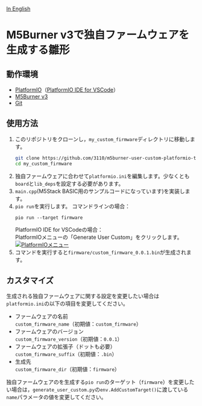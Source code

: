 [In English](README.md)

# M5Burner v3で独自ファームウェアを生成する雛形

## 動作環境

- [PlatformIO](https://platformio.org/)（[PlatformIO IDE for VSCode](https://platformio.org/install/ide?install=vscode)）
- [M5Burner v3](https://docs.m5stack.com/en/download)
- [Git](https://git-scm.com/)

## 使用方法

1. このリポジトリをクローンし，`my_custom_firmware`ディレクトリに移動します。  
    ```bash
    git clone https://github.com/3110/m5burner-user-custom-platformio-template.git my_custom_firmware
    cd my_custom_firmware
    ```
1. 独自ファームウェアに合わせて`platformio.ini`を編集します。少なくとも`board`と`lib_deps`を設定する必要があります。
1. `main.cpp`(M5Stack BASIC用のサンプルコードになっています)を実装します。
1. `pio run`を実行します。
   コマンドラインの場合：  
   ```
   pio run --target firmware
   ```  
   PlatformIO IDE for VSCodeの場合：  
   PlatformIOメニューの「Generate User Custom」をクリックします。  
   [![PlatformIOメニュー](https://i.gyazo.com/653a56dd4d5625d42b4ec259872633de.png)](https://gyazo.com/653a56dd4d5625d42b4ec259872633de)
1. コマンドを実行すると`firmware/custom_firmware_0.0.1.bin`が生成されます。
## カスタマイズ

生成される独自ファームウェアに関する設定を変更したい場合は`platformio.ini`の以下の項目を変更してください。

* ファームウェアの名前  
  `custom_firmware_name`（初期値：`custom_firmware`）
* ファームウェアのバージョン  
  `custom_firmware_version`（初期値：`0.0.1`）
* ファームウェアの拡張子（ドットも必要）  
  `custom_firmware_suffix`（初期値：`.bin`）
* 生成先  
  `custom_firmware_dir`（初期値：`firmware`）

独自ファームウェアのを生成する`pio run`のターゲット（`firmware`）を変更したい場合は，`generate_user_custom.py`の`env.AddCustomTarget()`に渡している`name`パラメータの値を変更してください。
